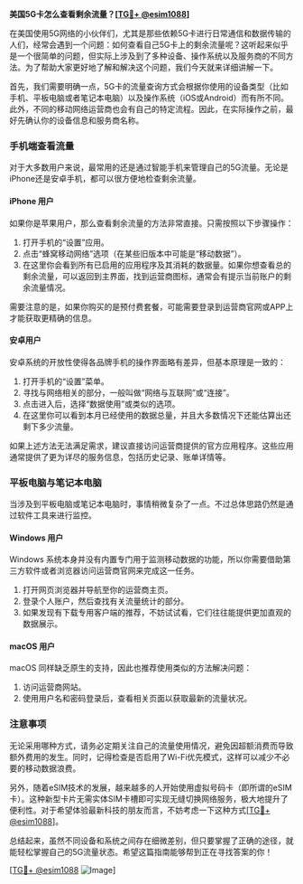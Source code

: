**美国5G卡怎么查看剩余流量？[[TG💪+ @esim1088](https://t.me/s/esim1088)]**

在美国使用5G网络的小伙伴们，尤其是那些依赖5G卡进行日常通信和数据传输的人们，经常会遇到一个问题：如何查看自己5G卡上的剩余流量呢？这听起来似乎是一个很简单的问题，但实际上涉及到了多种设备、操作系统以及服务商的不同方法。为了帮助大家更好地了解和解决这个问题，我们今天就来详细讲解一下。

首先，我们需要明确一点，5G卡的流量查询方式会根据你使用的设备类型（比如手机、平板电脑或者笔记本电脑）以及操作系统（iOS或Android）而有所不同。此外，不同的移动网络运营商也会有自己的特定流程。因此，在实际操作之前，最好先确认你的设备信息和服务商名称。

### 手机端查看流量

对于大多数用户来说，最常用的还是通过智能手机来管理自己的5G流量。无论是iPhone还是安卓手机，都可以很方便地检查剩余流量。

#### iPhone 用户
如果你是苹果用户，那么查看剩余流量的方法非常直接。只需按照以下步骤操作：

1. 打开手机的“设置”应用。
2. 点击“蜂窝移动网络”选项（在某些旧版本中可能是“移动数据”）。
3. 在这里你会看到所有已启用的应用程序及其消耗的数据量。如果你想查看总的剩余流量，可以返回到主界面，找到运营商图标，通常会有提示当前账户的剩余流量情况。

需要注意的是，如果你购买的是预付费套餐，可能需要登录到运营商官网或APP上才能获取更精确的信息。

#### 安卓用户
安卓系统的开放性使得各品牌手机的操作界面略有差异，但基本原理是一致的：

1. 打开手机的“设置”菜单。
2. 寻找与网络相关的部分，一般叫做“网络与互联网”或“连接”。
3. 点击进入后，选择“数据使用”或类似的选项。
4. 在这里你可以看到本月已经使用的数据总量，并且大多数情况下还能估算出还剩下多少流量。

如果上述方法无法满足需求，建议直接访问运营商提供的官方应用程序。这些应用通常提供了更为详尽的服务信息，包括历史记录、账单详情等。

### 平板电脑与笔记本电脑

当涉及到平板电脑或笔记本电脑时，事情稍微复杂了一点。不过总体思路仍然是通过软件工具来进行监控。

#### Windows 用户
Windows 系统本身并没有内置专门用于监测移动数据的功能，所以你需要借助第三方软件或者浏览器访问运营商官网来完成这一任务。

1. 打开网页浏览器并导航至你的运营商主页。
2. 登录个人账户，然后查找有关流量统计的部分。
3. 如果发现有下载专用客户端的推荐，不妨试试看，它们往往能提供更加直观的数据展示。

#### macOS 用户
macOS 同样缺乏原生的支持，因此也推荐使用类似的方法解决问题：

1. 访问运营商网站。
2. 使用用户名和密码登录后，查看相关页面以获取最新的流量状况。

### 注意事项

无论采用哪种方式，请务必定期关注自己的流量使用情况，避免因超额消费而导致额外费用的发生。同时，记得检查是否启用了Wi-Fi优先模式，这样可以减少不必要的移动数据浪费。

另外，随着eSIM技术的发展，越来越多的人开始使用虚拟号码卡（即所谓的eSIM卡）。这种新型卡片无需实体SIM卡槽即可实现无缝切换网络服务，极大地提升了便利性。对于希望体验最新科技的朋友而言，不妨考虑一下这种方式[[TG💪+ @esim1088](https://t.me/s/esim1088)]。

总结起来，虽然不同设备和系统之间存在细微差别，但只要掌握了正确的途径，就能轻松掌握自己的5G流量状态。希望这篇指南能够帮到正在寻找答案的你！

[[TG💪+ @esim1088](https://t.me/s/esim1088) ![Image](https://i.postimg.cc/4NQfJmqS/Snipaste-2025-05-13-00-14-12.png)]